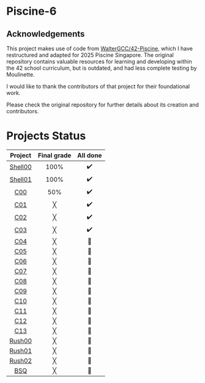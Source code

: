 # Piscine-6

## Acknowledgements

This project makes use of code from [WalterGCC/42-Piscine](https://github.com/waltergcc/42-Piscine), which I have restructured and adapted for 2025 Piscine Singapore. The original repository contains valuable resources for learning and developing within the 42 school curriculum, but is outdated, and had less complete testing by Moulinette.

I would like to thank the contributors of that project for their foundational work. 

Please check the original repository for further details about its creation and contributors.


# Projects Status

| Project | Final grade | All done |
|:-------:|:-----:|:------:|
| [Shell00](https://github.com/VestaCord/Piscine-6/tree/main/Shell00) | 100% | ✔️ |
| [Shell01](https://github.com/VestaCord/Piscine-6/tree/main/Shell01) | 100% | ✔️ |
| [C00](https://github.com/VestaCord/Piscine-6/tree/main/C00) | 50% | ✔️ |
| [C01](https://github.com/VestaCord/Piscine-6/tree/main/C01) | ╳ | ✔️ |
| [C02](https://github.com/VestaCord/Piscine-6/tree/main/C02) | ╳ | ✔️ |
| [C03](https://github.com/VestaCord/Piscine-6/tree/main/C03) | ╳ | ✔️ |
| [C04](https://github.com/VestaCord/Piscine-6/tree/main/C04) | ╳ | 🚫 |
| [C05](https://github.com/VestaCord/Piscine-6/tree/main/C05) | ╳ | 🚫 |
| [C06](https://github.com/VestaCord/Piscine-6/tree/main/C06) | ╳ | 🚫 |
| [C07](https://github.com/VestaCord/Piscine-6/tree/main/C07) | ╳ | 🚫 |
| [C08](https://github.com/VestaCord/Piscine-6/tree/main/C08) | ╳ | 🚫 |
| [C09](https://github.com/VestaCord/Piscine-6/tree/main/C09) | ╳ | 🚫 |
| [C10](https://github.com/VestaCord/Piscine-6/tree/main/C10) | ╳ | 🚫 |
| [C11](https://github.com/VestaCord/Piscine-6/tree/main/C11) | ╳ | 🚫 |
| [C12](https://github.com/VestaCord/Piscine-6/tree/main/C12) | ╳ | 🚫 |
| [C13](https://github.com/VestaCord/Piscine-6/tree/main/C13) | ╳ | 🚫 |
| [Rush00](https://github.com/VestaCord/Piscine-6/tree/main/Rush00) | ╳ | 🚫 |
| [Rush01](https://github.com/VestaCord/Piscine-6/tree/main/Rush01) | ╳ | 🚫 |
| [Rush02](https://github.com/VestaCord/Piscine-6/tree/main/Rush02) | ╳ | 🚫 |
| [BSQ](https://github.com/VestaCord/Piscine-6/tree/main/BSQ) | ╳ | 🚫 |